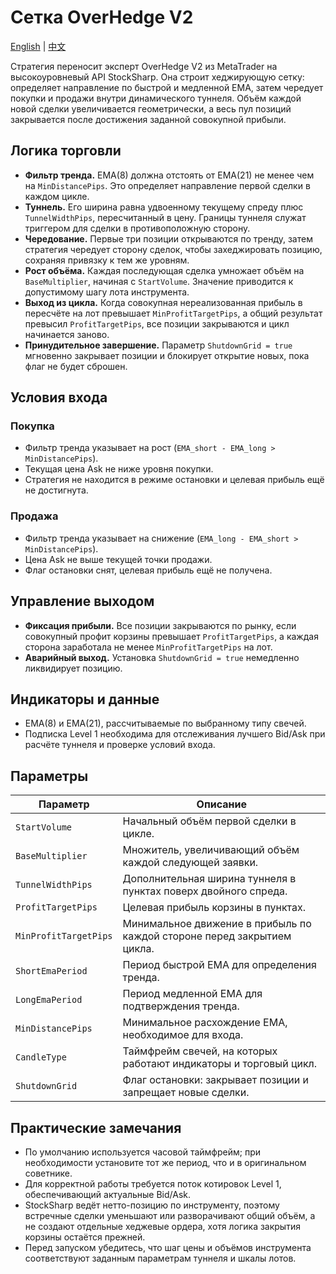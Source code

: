 # Сетка OverHedge V2
[English](README.md) | [中文](README_cn.md)

Стратегия переносит эксперт OverHedge V2 из MetaTrader на высокоуровневый API StockSharp. Она строит хеджирующую сетку: определяет направление по быстрой и медленной EMA, затем чередует покупки и продажи внутри динамического туннеля. Объём каждой новой сделки увеличивается геометрически, а весь пул позиций закрывается после достижения заданной совокупной прибыли.

## Логика торговли

- **Фильтр тренда.** EMA(8) должна отстоять от EMA(21) не менее чем на `MinDistancePips`. Это определяет направление первой сделки в каждом цикле.
- **Туннель.** Его ширина равна удвоенному текущему спреду плюс `TunnelWidthPips`, пересчитанный в цену. Границы туннеля служат триггером для сделки в противоположную сторону.
- **Чередование.** Первые три позиции открываются по тренду, затем стратегия чередует сторону сделок, чтобы захеджировать позицию, сохраняя привязку к тем же уровням.
- **Рост объёма.** Каждая последующая сделка умножает объём на `BaseMultiplier`, начиная с `StartVolume`. Значение приводится к допустимому шагу лота инструмента.
- **Выход из цикла.** Когда совокупная нереализованная прибыль в пересчёте на лот превышает `MinProfitTargetPips`, а общий результат превысил `ProfitTargetPips`, все позиции закрываются и цикл начинается заново.
- **Принудительное завершение.** Параметр `ShutdownGrid = true` мгновенно закрывает позиции и блокирует открытие новых, пока флаг не будет сброшен.

## Условия входа

### Покупка
- Фильтр тренда указывает на рост (`EMA_short - EMA_long > MinDistancePips`).
- Текущая цена Ask не ниже уровня покупки.
- Стратегия не находится в режиме остановки и целевая прибыль ещё не достигнута.

### Продажа
- Фильтр тренда указывает на снижение (`EMA_long - EMA_short > MinDistancePips`).
- Цена Ask не выше текущей точки продажи.
- Флаг остановки снят, целевая прибыль ещё не получена.

## Управление выходом

- **Фиксация прибыли.** Все позиции закрываются по рынку, если совокупный профит корзины превышает `ProfitTargetPips`, а каждая сторона заработала не менее `MinProfitTargetPips` на лот.
- **Аварийный выход.** Установка `ShutdownGrid = true` немедленно ликвидирует позицию.

## Индикаторы и данные

- EMA(8) и EMA(21), рассчитываемые по выбранному типу свечей.
- Подписка Level 1 необходима для отслеживания лучшего Bid/Ask при расчёте туннеля и проверке условий входа.

## Параметры

| Параметр | Описание |
|----------|----------|
| `StartVolume` | Начальный объём первой сделки в цикле. |
| `BaseMultiplier` | Множитель, увеличивающий объём каждой следующей заявки. |
| `TunnelWidthPips` | Дополнительная ширина туннеля в пунктах поверх двойного спреда. |
| `ProfitTargetPips` | Целевая прибыль корзины в пунктах. |
| `MinProfitTargetPips` | Минимальное движение в прибыль по каждой стороне перед закрытием цикла. |
| `ShortEmaPeriod` | Период быстрой EMA для определения тренда. |
| `LongEmaPeriod` | Период медленной EMA для подтверждения тренда. |
| `MinDistancePips` | Минимальное расхождение EMA, необходимое для входа. |
| `CandleType` | Таймфрейм свечей, на которых работают индикаторы и торговый цикл. |
| `ShutdownGrid` | Флаг остановки: закрывает позиции и запрещает новые сделки. |

## Практические замечания

- По умолчанию используется часовой таймфрейм; при необходимости установите тот же период, что и в оригинальном советнике.
- Для корректной работы требуется поток котировок Level 1, обеспечивающий актуальные Bid/Ask.
- StockSharp ведёт нетто-позицию по инструменту, поэтому встречные сделки уменьшают или разворачивают общий объём, а не создают отдельные хеджевые ордера, хотя логика закрытия корзины остаётся прежней.
- Перед запуском убедитесь, что шаг цены и объёмов инструмента соответствуют заданным параметрам туннеля и шкалы лотов.
